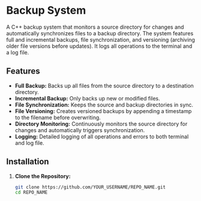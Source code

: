 # Backup System

A C++ backup system that monitors a source directory for changes and automatically synchronizes files to a backup directory. The system features full and incremental backups, file synchronization, and versioning (archiving older file versions before updates). It logs all operations to the terminal and a log file.

## Features

- **Full Backup:** Backs up all files from the source directory to a destination directory.
- **Incremental Backup:** Only backs up new or modified files.
- **File Synchronization:** Keeps the source and backup directories in sync.
- **File Versioning:** Creates versioned backups by appending a timestamp to the filename before overwriting.
- **Directory Monitoring:** Continuously monitors the source directory for changes and automatically triggers synchronization.
- **Logging:** Detailed logging of all operations and errors to both terminal and log file.

## Installation

1. **Clone the Repository:**
   ```bash
   git clone https://github.com/YOUR_USERNAME/REPO_NAME.git
   cd REPO_NAME

